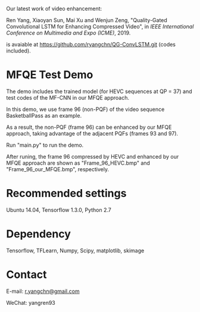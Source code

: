 Our latest work of video enhancement:

Ren Yang, Xiaoyan Sun, Mai Xu and Wenjun Zeng, "Quality-Gated Convolutional LSTM for Enhancing Compressed Video", in *IEEE International Conference on Multimedia and Expo (ICME)*, 2019.

is avaiable at https://github.com/ryangchn/QG-ConvLSTM.git (codes included).

# MFQE Test Demo 

The demo includes the trained model (for HEVC sequences at QP = 37) and test codes of the MF-CNN in our MFQE approach. 

In this demo, we use frame 96 (non-PQF) of the video sequence BasketballPass as an example. 

As a result, the non-PQF (frame 96) can be enhanced by our MFQE approach, taking advantage of the adjacent PQFs (frames 93 and 97).

Run "main.py" to run the demo. 

After runing, the frame 96 compressed by HEVC and enhanced by our MFQE approach are shown as "Frame_96_HEVC.bmp" and "Frame_96_our_MFQE.bmp", respectively.


# Recommended settings

Ubuntu 14.04, Tensorflow 1.3.0, Python 2.7

# Dependency

Tensorflow, TFLearn, Numpy, Scipy, matplotlib, skimage

# Contact

E-mail: r.yangchn@gmail.com

WeChat: yangren93
